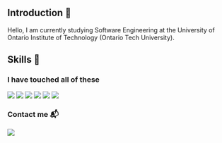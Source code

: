 ## Introduction :wave:
Hello, I am currently studying Software Engineering at the University of Ontario Institute of Technology (Ontario Tech University).

## Skills :wrench:
### I have touched all of these
<span>
<img src="https://img.shields.io/badge/-Python-3776AB?logo=python&logoColor=white&style=flat" />
<img src="https://img.shields.io/badge/-Typescript-3178C6?logo=typescript&logoColor=white&style=flat" />
<img src="https://img.shields.io/badge/-Javascript-F7DF1E?logo=javascript&logoColor=white&style=flat" />
<img src="https://img.shields.io/badge/-React-61DAFB?logo=react&logoColor=white&style=flat" />
<img src="https://img.shields.io/badge/-Tailwind CSS-06B6D4?logo=tailwind css&logoColor=white&style=flat" />
<img src="https://img.shields.io/badge/-Git-F05032?logo=git&logoColor=white&style=flat" />
<span/>


### Contact me :mailbox_with_mail:
<a title="jonathan.leaper@ontariotechu.net" href="mailto:jonathan.leaper@ontariotechu.net"><img src="https://ssl.gstatic.com/ui/v1/icons/mail/rfr/logo_gmail_lockup_dark_1x_r5.png)https://ssl.gstatic.com/ui/v1/icons/mail/rfr/logo_gmail_lockup_dark_1x_r5.png" /></a>
